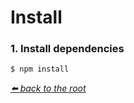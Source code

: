 # Install

### 1. Install dependencies

```
$ npm install
```

*[⬅️ back to the root](/README.md#mailtrap-client)*
